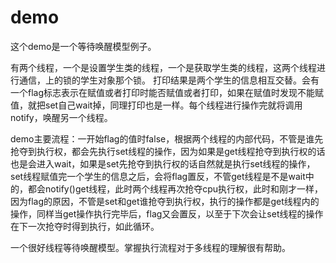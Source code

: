 # demo
这个demo是一个等待唤醒模型例子。

有两个线程，一个是设置学生类的线程，一个是获取学生类的线程，这两个线程进行通信，上的锁的学生对象那个锁。
打印结果是两个学生的信息相互交替。会有一个flag标志表示在赋值或者打印时能否赋值或者打印，如果在赋值时发现不能赋值，就把set自己wait掉，同理打印也是一样。每个线程进行操作完就将调用notify，唤醒另一个线程。

demo主要流程：一开始flag的值时false，根据两个线程的内部代码，不管是谁先抢夺到执行权，都会先执行set线程的操作，因为如果是get线程抢夺到执行权的话也是会进入wait，如果是set先抢夺到执行权的话自然就是执行set线程的操作，set线程赋值完一个学生的信息之后，会将flag置反，不管get线程是不是wait中的，都会notify()get线程，此时两个线程再次抢夺cpu执行权，此时和刚才一样，因为flag的原因，不管是set和get谁抢夺到执行权，执行的操作都是get线程内的操作，同样当get操作执行完毕后，flag又会置反，以至于下次会让set线程的操作在下一次抢夺时得到执行，如此循环。


一个很好线程等待唤醒模型。掌握执行流程对于多线程的理解很有帮助。
